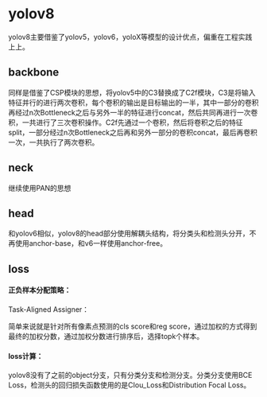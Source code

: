 # yolov8

yolov8主要借鉴了yolov5，yolov6，yoloX等模型的设计优点，偏重在工程实践上上。

## backbone

同样是借鉴了CSP模块的思想，将yolov5中的C3替换成了C2f模块，C3是将输入特征并行的进行两次卷积，每个卷积的输出是目标输出的一半，其中一部分的卷积再经过n次Bottleneck之后与另外一半的特征进行concat，然后共同再进行一次卷积，一共进行了三次卷积操作。C2f先通过一个卷积，然后将卷积之后的特征split，一部分经过n次Bottleneck之后再和另外一部分的卷积concat，最后再卷积一次，一共执行了两次卷积。

## neck

继续使用PAN的思想

## head

和yolov6相似，yolov8的head部分使用解耦头结构，将分类头和检测头分开，不再使用anchor-base，和v6一样使用anchor-free。

## loss

#### 正负样本分配策略：

Task-Aligned Assigner：

简单来说就是针对所有像素点预测的cls score和reg score，通过加权的方式得到最终的加权分数，通过加权分数进行排序后，选择topk个样本。

#### loss计算：

yolov8没有了之前的object分支，只有分类分支和检测分支。分类分支使用BCE Loss，检测头的回归损失函数使用的是CIou_Loss和Distribution Focal Loss。
